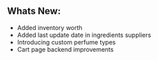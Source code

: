 Whats New:
----------------------
- Added inventory worth
- Added last update date in ingredients suppliers
- Introducing custom perfume types
- Cart page backend improvements